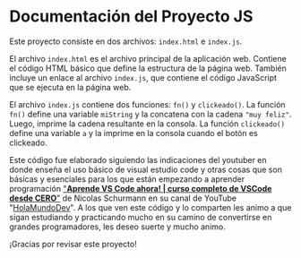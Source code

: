 # Documentación del Proyecto JS

Este proyecto consiste en dos archivos: `index.html` e `index.js`.

El archivo `index.html` es el archivo principal de la aplicación web. Contiene el código HTML básico que define la estructura de la página web. También incluye un enlace al archivo `index.js`, que contiene el código JavaScript que se ejecuta en la página web.

El archivo `index.js` contiene dos funciones: `fn()` y `clickeado()`. La función `fn()` define una variable `miString` y la concatena con la cadena `"muy feliz"`. Luego, imprime la cadena resultante en la consola. La función `clickeado()` define una variable `a` y la imprime en la consola cuando el botón es clickeado.

Este código fue elaborado siguiendo las indicaciones del youtuber en donde enseña el uso básico de visual estudio code y otras cosas que son básicas y esenciales para los que están empezando a aprender programación ["****Aprende VS Code ahora! | curso completo de VSCode desde CERO****"](https://www.youtube.com/watch?v=Ei1y51K8jQk) de Nicolas Schurmann en su canal de YouTube "[HolaMundoDev](https://www.youtube.com/@HolaMundoDev)". A los que ven este código y lo comparten les animo a que sigan estudiando y practicando mucho en su camino de convertirse en grandes programadores, les deseo suerte y mucho animo.

¡Gracias por revisar este proyecto!
